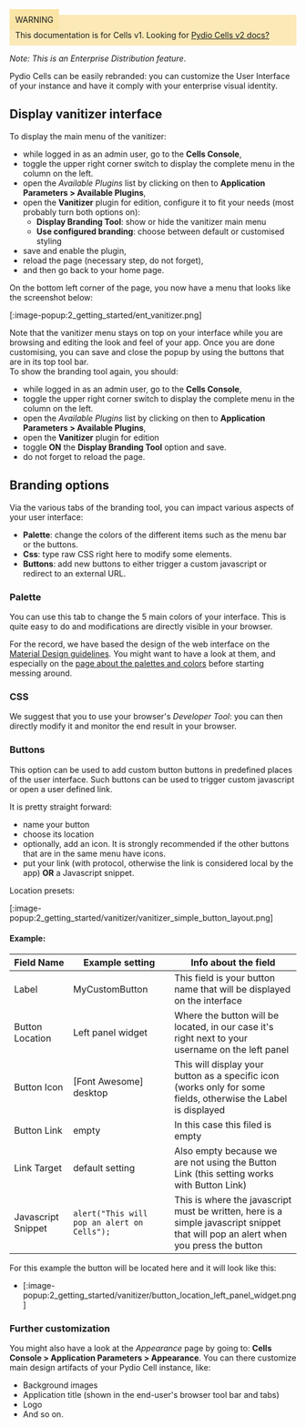 <div style="background-color: #fbe9b7;font-size: 14px;">
<span style="background-color: #fae4a6;padding: 10px;">WARNING</span>
<span style="padding: 10px;display: inline-block;">This documentation is for Cells v1. Looking for <a href="https://pydio.com/en/docs/cells/v2/quick-start">Pydio Cells v2 docs?</a></span>
</div>

_Note: This is an Enterprise Distribution feature_.

Pydio Cells can be easily rebranded: you can customize the User Interface of your instance and have it comply with your enterprise visual identity.

## Display vanitizer interface

To display the main menu of the vanitizer:

- while logged in as an admin user, go to the **Cells Console**,
- toggle the upper right corner switch to display the complete menu in the column on the left.
- open the _Available Plugins_ list by clicking on then to **Application Parameters > Available Plugins**,
- open the **Vanitizer** plugin for edition, configure it to fit your needs (most probably turn both options on):
  - **Display Branding Tool**: show or hide the vanitizer main menu
  - **Use configured branding**: choose between default or customised styling
- save and enable the plugin,
- reload the page (necessary step, do not forget),
- and then go back to your home page.

On the bottom left corner of the page, you now have a menu that looks like the screenshot below:

[:image-popup:2_getting_started/ent_vanitizer.png]

Note that the vanitizer menu stays on top on your interface while you are browsing and editing the look and feel of your app. Once you are done customising, you can save and close the popup by using the buttons that are in its top tool bar.  
To show the branding tool again, you should:

- while logged in as an admin user, go to the **Cells Console**,
- toggle the upper right corner switch to display the complete menu in the column on the left.
- open the _Available Plugins_ list by clicking on then to **Application Parameters > Available Plugins**,
- open the **Vanitizer** plugin for edition
- toggle **ON** the **Display Branding Tool** option and save.
- do not forget to reload the page.

## Branding options

Via the various tabs of the branding tool, you can impact various aspects of your user interface:

- **Palette**: change the colors of the different items such as the menu bar or the buttons.
- **Css**: type raw CSS right here to modify some elements.
- **Buttons**: add new buttons to either trigger a custom javascript or redirect to an external URL.

### Palette

You can use this tab to change the 5 main colors of your interface. This is quite easy to do and modifications are directly visible in your browser.

For the record, we have based the design of the web interface on the [Material Design guidelines](https://material.io). You  might want to have a look at them, and especially on the [page about the palettes and colors](https://material.io/design/color/the-color-system.html) before starting messing around.

### CSS

 We suggest that you to use your browser's _Developer Tool_: you can then directly modify it and monitor the end result in your browser.

### Buttons

This option can be used to add custom button buttons in predefined places of the user interface.
Such buttons can be used to trigger custom javascript or open a user defined link.

It is pretty straight forward:

- name your button
- choose its location
- optionally, add an icon. It is strongly recommended if the other buttons that are in the same menu have icons.
- put your link (with protocol, otherwise the link is considered local by the app) **OR** a Javascript snippet.

Location presets:
 
[:image-popup:2_getting_started/vanitizer/vanitizer_simple_button_layout.png]


#### Example:

| Field Name         | Example setting                             | Info about the field                                                                                                               |
| ------------------ | ------------------------------------------- | ---------------------------------------------------------------------------------------------------------------------------------- |
| Label              | MyCustomButton                              | This field is your button name that will be displayed on the interface                                                             |
| Button Location    | Left panel widget                           | Where the button will be located, in our case it's right next to your username on the left panel                                   |
| Button Icon        | [Font Awesome] desktop                      | This will display your button as a specific icon (works only for some fields, otherwise the Label is displayed                     |
| Button Link        | empty                                       | In this case this filed is empty                                                                                                   |
| Link Target        | default setting                             | Also empty because we are not using the Button Link (this setting works with Button Link)                                          |
| Javascript Snippet | `alert("This will pop an alert on Cells");` | This is where the javascript must be written, here is a simple javascript snippet that will pop an alert when you press the button |

For this example the button will be located here and it will look like this:

- [:image-popup:2_getting_started/vanitizer/button_location_left_panel_widget.png]

### Further customization

You might also have a look at the _Appearance_ page by going to: **Cells Console > Application Parameters > Appearance**.
You can there customize main design artifacts of your Pydio Cell instance, like:

- Background images
- Application title (shown in the end-user's browser tool bar and tabs)
- Logo
- And so on.
